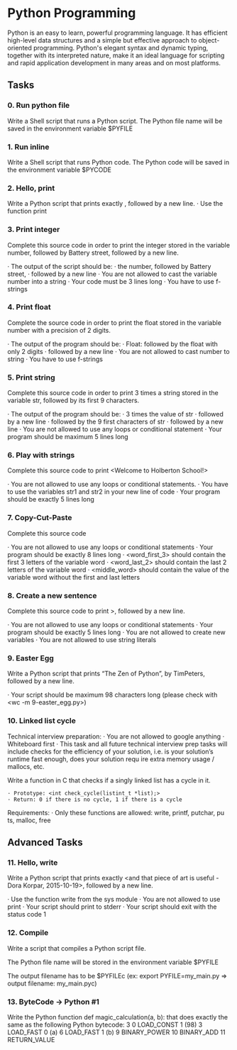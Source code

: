 # Python Programming

Python is an easy to learn, powerful programming language. It has efficient high-level data structures and a simple but effective approach to object-oriented programming. Python's elegant syntax and dynamic typing, together with its interpreted nature, make it an ideal language for scripting and rapid application development in many areas and on most platforms.

## Tasks

### 0. Run python file
Write a Shell script that runs a Python script.
The Python file name will be saved in the environment variable $PYFILE

### 1. Run inline
Write a Shell script that runs Python code.
The Python code will be saved in the environment variable $PYCODE

### 2. Hello, print
Write a Python script that prints exactly <Programming is like building a multilingual puzzle>, followed by a new line.
	· Use the function print

### 3. Print integer
Complete this source code in order to print the integer stored in the variable number, followed by Battery street, followed by a new line.

· The output of the script should be:
	· the number, followed by Battery street,
	· followed by a new line
· You are not allowed to cast the variable number into a string
· Your code must be 3 lines long
· You have to use f-strings

### 4. Print float
Complete the source code in order to print the float stored in the variable number with a precision of 2 digits.

· The output of the program should be:
	· Float:  followed by the float with only 2 digits
	· followed by a new line
· You are not allowed to cast number to string
· You have to use f-strings

### 5. Print string
Complete this source code in order to print 3 times a string stored in the variable str, followed by its first 9 characters.

· The output of the program should be:
	· 3 times the value of str
	· followed by a new line
	· followed by the 9 first characters of str
	· followed by a new line
· You are not allowed to use any loops or conditional statement
· Your program should be maximum 5 lines long

### 6. Play with strings
Complete this source code to print <Welcome to Holberton School!>

· You are not allowed to use any loops or conditional statements.
· You have to use the variables str1 and str2 in your new line of code
· Your program should be exactly 5 lines long

### 7. Copy-Cut-Paste
Complete this source code

· You are not allowed to use any loops or conditional statements
· Your program should be exactly 8 lines long
· <word_first_3> should contain the first 3 letters of the variable word
· <word_last_2> should contain the last 2 letters of the variable word
· <middle_word> should contain the value of the variable word without the first and last letters

### 8. Create a new sentence
Complete this source code to print <object-oriented programming with Python>>, followed by a new line.


· You are not allowed to use any loops or conditional statements
· Your program should be exactly 5 lines long
· You are not allowed to create new variables
· You are not allowed to use string literals

### 9. Easter Egg
Write a Python script that prints “The Zen of Python”, by TimPeters, followed by a new line.

· Your script should be maximum 98 characters long (please check with <wc -m 9-easter_egg.py>)

### 10. Linked list cycle

Technical interview preparation:
	· You are not allowed to google anything
	· Whiteboard first
	· This task and all future technical interview prep tasks will 		include checks for the efficiency of your solution, i.e. is 	      your solution’s runtime fast enough, does your solution requ	    ire extra memory usage / mallocs, etc.

Write a function in C that checks if a singly linked list has a cycle in it.

	· Prototype: <int check_cycle(listint_t *list);>
	· Return: 0 if there is no cycle, 1 if there is a cycle

Requirements:
	· Only these functions are allowed: write, printf, putchar, pu	        ts, malloc, free

## Advanced Tasks

### 11. Hello, write
Write a Python script that prints exactly <and that piece of art is useful - Dora Korpar, 2015-10-19>, followed by a new line.

· Use the function write from the sys module
· You are not allowed to use print
· Your script should print to stderr
· Your script should exit with the status code 1

### 12. Compile
Write a script that compiles a Python script file.

The Python file name will be stored in the environment variable $PYFILE

The output filename has to be $PYFILEc (ex: export PYFILE=my_main.py => output filename: my_main.pyc)

### 13. ByteCode -> Python #1
Write the Python function def magic_calculation(a, b): that does exactly the same as the following Python bytecode:
	3     0 LOAD_CONST               1 (98)
              3 LOAD_FAST                0 (a)
              6 LOAD_FAST                1 (b)
              9 BINARY_POWER
             10 BINARY_ADD
             11 RETURN_VALUE
